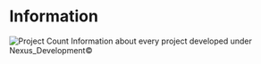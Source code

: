 # Information
![Project Count](https://img.shields.io/badge/No.%20of%20Projects-3-blue)
Information about every project developed under Nexus_Development©
